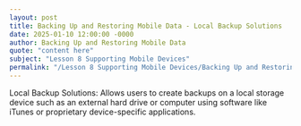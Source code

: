 ```yaml
---
layout: post
title: Backing Up and Restoring Mobile Data - Local Backup Solutions
date: 2025-01-10 12:00:00 -0000
author: Backing Up and Restoring Mobile Data
quote: "content here"
subject: "Lesson 8 Supporting Mobile Devices"
permalink: "/Lesson 8 Supporting Mobile Devices/Backing Up and Restoring Mobile Data/Backing Up and Restoring Mobile Data - Local Backup Solutions"
---
```


Local Backup Solutions: Allows users to create backups on a local storage device such as an external hard drive or computer using software like iTunes or proprietary device-specific applications.
